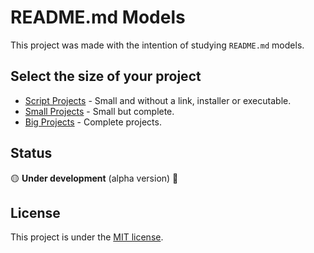 # README.md Models
This project was made with the intention of studying `README.md` models.

## Select the size of your project
* [Script Projects]() - Small and without a link, installer or executable.
* [Small Projects]() - Small but complete.
* [Big Projects](https://github.com/Leandro-Cardoso/STUDY-Readme-Models/tree/master/big_projects) - Complete projects.

## Status
🟡 **Under development** (alpha version) 🔨

## License
This project is under the [MIT license](https://github.com/Leandro-Cardoso/STUDY-Readme-Models/blob/master/LICENSE).
